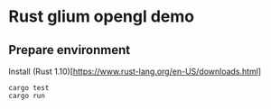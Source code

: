 # Rust glium opengl demo

## Prepare environment 

Install (Rust 1.10)[https://www.rust-lang.org/en-US/downloads.html]

```
cargo test
cargo run

```
